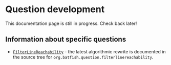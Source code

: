 # Question development
This documentation page is still in progress. Check back later!

## Information about specific questions

* [`FilterLineReachability`](https://pybatfish.readthedocs.io/en/latest/notebooks/filters.html#Filter-Line-Reachability) - the latest algorithmic rewrite is documented in the source tree for `org.batfish.question.filterlinereachability`.
